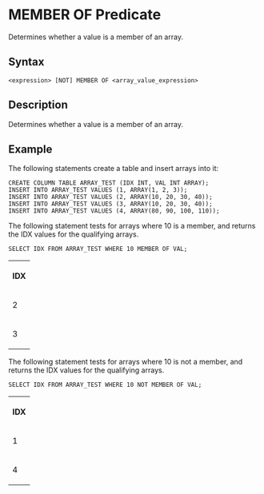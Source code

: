 <!-- loiof666b950e5d34f84bb5b6f125e7e85c4 -->

# MEMBER OF Predicate

Determines whether a value is a member of an array.



## Syntax

```
<expression> [NOT] MEMBER OF <array_value_expression>
```



## Description

Determines whether a value is a member of an array.



## Example

The following statements create a table and insert arrays into it:

```
CREATE COLUMN TABLE ARRAY_TEST (IDX INT, VAL INT ARRAY);
INSERT INTO ARRAY_TEST VALUES (1, ARRAY(1, 2, 3));
INSERT INTO ARRAY_TEST VALUES (2, ARRAY(10, 20, 30, 40));
INSERT INTO ARRAY_TEST VALUES (3, ARRAY(10, 20, 30, 40));
INSERT INTO ARRAY_TEST VALUES (4, ARRAY(80, 90, 100, 110));
```

The following statement tests for arrays where 10 is a member, and returns the IDX values for the qualifying arrays.

```
SELECT IDX FROM ARRAY_TEST WHERE 10 MEMBER OF VAL;
```


<table>
<tr>
<th valign="top">

IDX



</th>
</tr>
<tr>
<td valign="top">

2



</td>
</tr>
<tr>
<td valign="top">

3



</td>
</tr>
</table>

The following statement tests for arrays where 10 is not a member, and returns the IDX values for the qualifying arrays.

```
SELECT IDX FROM ARRAY_TEST WHERE 10 NOT MEMBER OF VAL;
```


<table>
<tr>
<th valign="top">

IDX



</th>
</tr>
<tr>
<td valign="top">

1



</td>
</tr>
<tr>
<td valign="top">

4



</td>
</tr>
</table>

